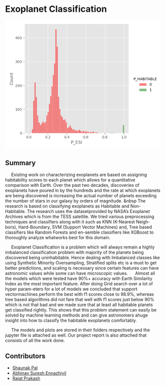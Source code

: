 # Exoplanet Classification
![image](https://github.com/blackhat-7/Exoplanet-Classification/blob/main/Plots/PlantHabitability_Vs_PlanetESI.png?raw=true)


## Summary
&nbsp;&nbsp;&nbsp;&nbsp; Existing work on characterizing exoplanets are based on assigning habitability scores to each planet which allows for a quantitative comparison with Earth. Over the past two decades, discoveries of exoplanets have poured in by the hundreds and the rate at which exoplanets are being discovered is increasing the actual number of planets exceeding the number of stars in our galaxy by orders of magnitude. 
&nbsp The  research  is  based  on  classifying  exoplanets  as  Habitable  and  Non-Habitable. The  research  uses  the  datasetprovided by NASA’s Exoplanet Archives which is from the TESS satellite.  We tried various preprocessing techniques and classifiers along with it such as KNN (K-Nearest Neigh-bors),  Hard-Boundary, SVM (Support  Vector  Machines) and,  Tree  based  classifiers  like  Random  Forests  and  en-semble classifiers like XGBoost to thoroughly analyze whatworks best for this domain.

&nbsp;&nbsp;&nbsp;&nbsp; Exoplanet Classification is a problem which will always remain a highly imbalanced classification problem with majority of the planets being discovered being uninhabitable. Hence dealing with Imbalanced classes like using Synthetic Minority Oversampling, Stratified splits etc is a must to get better predictions, and scaling is necessary since certain features can have astronomic values while some can have microscopic values. 
&nbsp;&nbsp;&nbsp;&nbsp; Almost  all  the  models  which  were  tested  have  90%+  accuracy with Earth Similarity Index as the most important feature. After doing Grid search over a lot of hyper param-eters for a lot of models we concluded that support vectormachines perform the best with f1 scores close to 98.9%, whereas tree based algorithms did not fare that well with f1 scores just below 90% which is not that bad and we made sure that at least all habitable planets get classified rightly. This shows that this problem statement can easily be solved by machine learning methods and can give astronomers ahuge insight into how to classify the habitable exoplanets comfortably.

&nbsp;&nbsp;&nbsp;&nbsp; The models and plots are stored in their folders respectively and the jupyter file is attached as well. Our project report is also attached that consists of all the work done.

## Contributors
- [Shaunak Pal](https://github.com/blackhat-7)
- [Abhinav Suresh Ennazhiyil](https://github.com/AbhinavSE)
- [Rajat Prakash](https://github.com/RAJATPRAKASH123)
